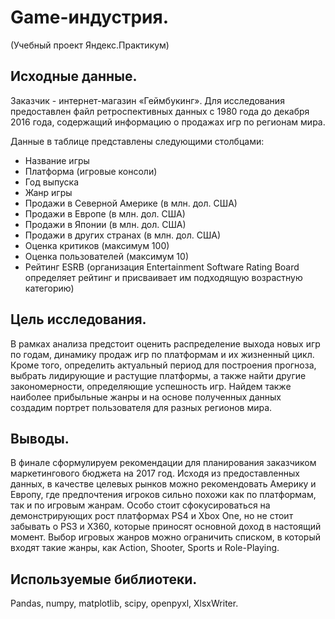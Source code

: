 # Game-индустрия.
(Учебный проект Яндекс.Практикум)

## Исходные данные.
Заказчик - интернет-магазин «Геймбукинг». Для исследования предоставлен файл ретроспективных данных с 1980 года до декабря 2016 года, содержащий информацию о продажах игр по регионам мира. 

Данные в таблице представлены следующими столбцами:

-   Название игры
-	Платформа (игровые консоли)
-	Год выпуска
-	Жанр игры
-	Продажи в Северной Америке (в млн. дол. США)
-	Продажи в Европе (в млн. дол. США)
-	Продажи в Японии (в млн. дол. США)
-	Продажи в других странах (в млн. дол. США)
-	Оценка критиков (максимум 100)
-	Оценка пользователей (максимум 10)
-	Рейтинг ESRB (организация Entertainment Software Rating Board определяет рейтинг и присваивает им подходящую возрастную категорию)

## Цель исследования.
    
В рамках анализа предстоит оценить распределение выхода новых игр по годам, динамику продаж игр по платформам и их жизненный цикл. Кроме того, определить актуальный период для построения прогноза, выбрать лидирующие и растущие платформы, а также найти другие закономерности, определяющие успешность игр. Найдем также наиболее прибыльные жанры и на основе полученных данных создадим портрет пользователя для разных регионов мира.
    
## Выводы.
В финале сформулируем рекомендации для планирования заказчиком маркетингового бюджета на 2017 год. 
Исходя из предоставленных данных, в качестве целевых рынков можно рекомендовать Америку и Европу, где предпочтения игроков сильно похожи как по платформам, так и по игровым жанрам. Особо стоит сфокусироваться на демонстрирующих рост платформах PS4 и Xbox One, но не стоит забывать о PS3 и X360, которые приносят основной доход в настоящий момент. Выбор игровых жанров можно ограничить списком, в который входят такие жанры, как Action, Shooter, Sports и Role-Playing.

## Используемые библиотеки. 
Pandas, numpy, matplotlib, scipy, openpyxl, XlsxWriter.

